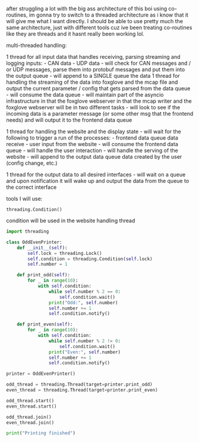 after struggling a lot with the big ass architecture of this boi using co-routines, im gonna try to switch to a threaded architecture as i know that it will give me what I want directly. I should be able to use pretty much the same architecture, just with different tools cuz ive been treating co-routines like they are threads and it hasnt really been working lol.

multi-threaded handling:

1 thread for all input data that handles receiving, parsing streaming and logging
	inputs:
		- CAN data
		- UDP data
	- will check for CAN messages and / or UDP messages, parse them into protobuf messages and put them into the output queue
	- will append to a SINGLE queue the data
1 thread for handling the streaming of the data into foxglove and the mcap file and output the current parameter / config that gets parsed from the data queue
	- will consume the data queue
	- will maintain part of the asyncio infrastructure in that the foxglove webserver in that the mcap writer and the foxglove webserver will be in two different tasks
	- will look to see if the incoming data is a parameter message (or some other msg that the frontend needs) and will output it to the frontend data queue

1 thread for handling the website and the display state 
	- will wait for the following to trigger a run of the processes:
		- frontend data queue data receive
		- user input from the website
	- will consume the frontend data queue 
	- will handle the user interaction
	- will handle the serving of the website
	- will append to the output data queue data created by the user (config change, etc.)
    
1 thread for the output data to all desired interfaces
	- will wait on a queue and upon notification it will wake up and output the data from the queue to the correct interface


tools I will use:

`threading.Condition()`

condition will be used in the website handling thread 
```python
import threading

class OddEvenPrinter:
    def __init__(self):
        self.lock = threading.Lock()
        self.condition = threading.Condition(self.lock)
        self.number = 1

    def print_odd(self):
        for _ in range(10):
            with self.condition:
                while self.number % 2 == 0:
                    self.condition.wait()
                print("Odd:", self.number)
                self.number += 1
                self.condition.notify()

    def print_even(self):
        for _ in range(10):
            with self.condition:
                while self.number % 2 != 0:
                    self.condition.wait()
                print("Even:", self.number)
                self.number += 1
                self.condition.notify()

printer = OddEvenPrinter()

odd_thread = threading.Thread(target=printer.print_odd)
even_thread = threading.Thread(target=printer.print_even)

odd_thread.start()
even_thread.start()

odd_thread.join()
even_thread.join()

print("Printing finished")
```